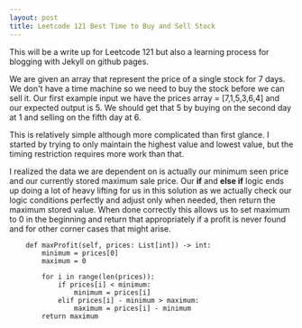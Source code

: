 ```yaml
---
layout: post
title: Leetcode 121 Best Time to Buy and Sell Stock
---
```

This will be a write up for Leetcode 121 but also a learning process for blogging with Jekyll on github pages. 

We are given an array that represent the price of a single stock for 7 days. We don't have a time machine so we need to buy the stock before we can sell it. Our first example input we have the prices array = [7,1,5,3,6,4] and our expected output is 5. We should get that 5 by buying on the second day at 1 and selling on the fifth day at 6.

This is relatively simple although more complicated than first glance. I started by trying to only maintain the highest value and lowest value, but the timing restriction requires more work than that. 

I realized the data we are dependent on is actually our minimum seen price and our currently stored maximum sale price. Our **if** and **else if** logic ends up doing a lot of heavy lifting for us in this solution as we actually check our logic conditions perfectly and adjust only when needed, then return the maximum stored value. When done correctly this allows us to set maximum to 0 in the beginning and return that appropriately if a profit is never found and for other corner cases that might arise.

```class Solution:
    def maxProfit(self, prices: List[int]) -> int:
        minimum = prices[0]
        maximum = 0
        
        for i in range(len(prices)):
            if prices[i] < minimum:
                minimum = prices[i]
            elif prices[i] - minimum > maximum:
                maximum = prices[i] - minimum
        return maximum
```
